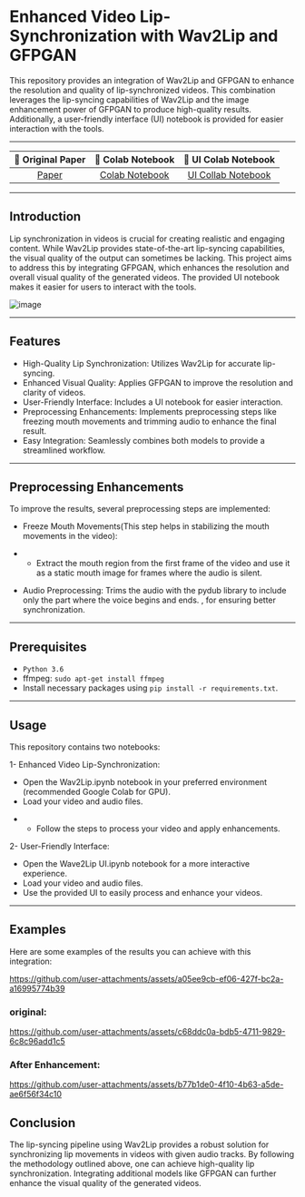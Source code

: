 # Enhanced Video Lip-Synchronization with Wav2Lip and GFPGAN

This repository provides an integration of Wav2Lip and GFPGAN to enhance the resolution and quality of lip-synchronized videos. This combination leverages the lip-syncing capabilities of Wav2Lip and the image enhancement power of GFPGAN to produce high-quality results. Additionally, a user-friendly interface (UI) notebook is provided for easier interaction with the tools.

-------------------------------------------------------------------------------------

|📑 Original Paper|📔 Colab Notebook |📔 UI Colab Notebook 
|:-:|:-:|:-:|
[Paper](http://arxiv.org/abs/2008.10010) |  [Colab Notebook](https://colab.research.google.com/drive/1A2lF-OfXBu1k2SsGnQiCZBTmpi-PSDZR?usp=sharing)| [UI Collab Notebook](https://colab.research.google.com/drive/1_6DpJnzU35Rew0LHUJUL2lKD4o-biY5M?usp=sharing)

-------------------------------------------------------------------------------------

## Introduction
Lip synchronization in videos is crucial for creating realistic and engaging content. While Wav2Lip provides state-of-the-art lip-syncing capabilities, the visual quality of the output can sometimes be lacking. This project aims to address this by integrating GFPGAN, which enhances the resolution and overall visual quality of the generated videos. The provided UI notebook makes it easier for users to interact with the tools.

![image](https://github.com/user-attachments/assets/693225f3-ad94-41fa-9302-126e947d91dd)

--------------

## Features
- High-Quality Lip Synchronization: Utilizes Wav2Lip for accurate lip-syncing.
- Enhanced Visual Quality: Applies GFPGAN to improve the resolution and clarity of videos.
- User-Friendly Interface: Includes a UI notebook for easier interaction.
- Preprocessing Enhancements: Implements preprocessing steps like freezing mouth movements and trimming audio to enhance the final result.
- Easy Integration: Seamlessly combines both models to provide a streamlined workflow.
-----------------------------
## Preprocessing Enhancements
To improve the results, several preprocessing steps are implemented:

- Freeze Mouth Movements(This step helps in stabilizing the mouth movements in the video):
* *  Extract the mouth region from the first frame of the video and use it as a static mouth image for frames where the audio is silent.
- Audio Preprocessing: Trims the audio with the pydub library to include only the part where the voice begins and ends. , for ensuring better synchronization.
    
-------------------------
## Prerequisites

- `Python 3.6` 
- ffmpeg: `sudo apt-get install ffmpeg`
- Install necessary packages using `pip install -r requirements.txt`. 
-------------------------------------------------------------
## Usage
This repository contains two notebooks:

1- Enhanced Video Lip-Synchronization:

- Open the Wav2Lip.ipynb notebook in your preferred environment (recommended Google Colab for GPU).
- Load your video and audio files.
* - Follow the steps to process your video and apply enhancements.
    
2- User-Friendly Interface:

- Open the Wave2Lip UI.ipynb notebook for a more interactive experience.
- Load your video and audio files.
- Use the provided UI to easily process and enhance your videos.

----------------------------------------
## Examples
Here are some examples of the results you can achieve with this integration:


https://github.com/user-attachments/assets/a05ee9cb-ef06-427f-bc2a-a16995774b39


### **original:**

https://github.com/user-attachments/assets/c68ddc0a-bdb5-4711-9829-6c8c96add1c5

### **After Enhancement:**



https://github.com/user-attachments/assets/b77b1de0-4f10-4b63-a5de-ae6f56f34c10




## Conclusion 
The lip-syncing pipeline using Wav2Lip provides a robust solution for synchronizing lip 
movements in videos with given audio tracks. By following the methodology outlined above, 
one can achieve high-quality lip synchronization. Integrating additional models like GFPGAN can 
further enhance the visual quality of the generated videos.






